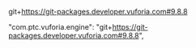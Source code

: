 git+https://git-packages.developer.vuforia.com#9.8.8


"com.ptc.vuforia.engine": "git+https://git-packages.developer.vuforia.com#9.8.8",
